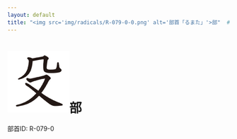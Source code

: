 ```yaml
---
layout: default
title: "<img src='img/radicals/R-079-0-0.png' alt='部首「るまた」'>部"  # glyphをタイトルに使用
---
```


# <img src='img/radicals/R-079-0-0.png' alt='部首「るまた」'>部
部首ID: R-079-0
